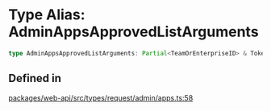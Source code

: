 # Type Alias: AdminAppsApprovedListArguments

```ts
type AdminAppsApprovedListArguments: Partial<TeamOrEnterpriseID> & TokenOverridable & CursorPaginationEnabled & Certified;
```

## Defined in

[packages/web-api/src/types/request/admin/apps.ts:58](https://github.com/slackapi/node-slack-sdk/blob/c15385ef93ccdde9702f52f7d1f445999203d794/packages/web-api/src/types/request/admin/apps.ts#L58)
